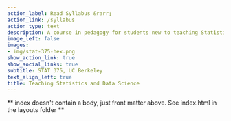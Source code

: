 ```yaml
---
action_label: Read Syllabus &rarr;
action_link: /syllabus
action_type: text
description: A course in pedagogy for students new to teaching Statistics and Data Science at UC Berkeley.
image_left: false
images:
- img/stat-375-hex.png
show_action_link: true
show_social_links: true
subtitle: STAT 375, UC Berkeley
text_align_left: true
title: Teaching Statistics and Data Science
---
```


** index doesn't contain a body, just front matter above.
See index.html in the layouts folder **
